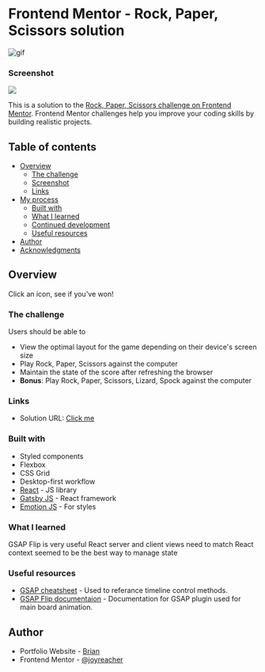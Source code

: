 # Frontend Mentor - Rock, Paper, Scissors solution
![gif](https://tenor.com/view/big-bang-theory-gif-8080792.gif)
### Screenshot

![](./rpsls.gif)

This is a solution to the [Rock, Paper, Scissors challenge on Frontend Mentor](https://www.frontendmentor.io/challenges/rock-paper-scissors-game-pTgwgvgH). Frontend Mentor challenges help you improve your coding skills by building realistic projects. 

## Table of contents

- [Overview](#overview)
  - [The challenge](#the-challenge)
  - [Screenshot](#screenshot)
  - [Links](#links)
- [My process](#my-process)
  - [Built with](#built-with)
  - [What I learned](#what-i-learned)
  - [Continued development](#continued-development)
  - [Useful resources](#useful-resources)
- [Author](#author)
- [Acknowledgments](#acknowledgments)

## Overview
Click an icon, see if you've won!

### The challenge

Users should be able to

- View the optimal layout for the game depending on their device's screen size
- Play Rock, Paper, Scissors against the computer
- Maintain the state of the score after refreshing the browser
- **Bonus**: Play Rock, Paper, Scissors, Lizard, Spock against the computer




### Links

- Solution URL: [Click me](https://marvelous-zuccutto-aecfc6.netlify.app/)

### Built with

- Styled components
- Flexbox
- CSS Grid
- Desktop-first workflow
- [React](https://reactjs.org/) - JS library
- [Gatsby JS](https://nextjs.org/) - React framework
- [Emotion JS](https://styled-components.com/) - For styles


### What I learned
GSAP Flip is very useful
React server and client views need to match
React context seemed to be the best way to manage state 


### Useful resources

- [GSAP cheatsheet](https://greensock.com/cheatsheet/) - Used to referance timeline control methods.
- [GSAP Flip documentaion](https://www.google.com/search?client=safari&rls=en&q=gsap+flip&ie=UTF-8&oe=UTF-8) - Documentation for GSAP plugin used for main board animation.


## Author

- Portfolio Website - [Brian](https://www.brianthomas-develops.com)
- Frontend Mentor - [@joyreacher](https://www.frontendmentor.io/profile/joyreacher)
